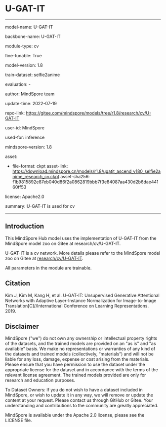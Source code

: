 # U-GAT-IT

---

model-name: U-GAT-IT

backbone-name: U-GAT-IT

module-type: cv

fine-tunable: True

model-version: 1.8

train-dataset: selfie2anime

evaluation: -

author: MindSpore team

update-time: 2022-07-19

repo-link: <https://gitee.com/mindspore/models/tree/r1.8/research/cv/U-GAT-IT>

user-id: MindSpore

used-for: inference

mindspore-version: 1.8

asset:

-
    file-format: ckpt
    asset-link: <https://download.mindspore.cn/models/r1.8/ugatit_ascend_v180_selfie2anime_research_cv.ckpt>
    asset-sha256: f1b9815892e87eb040d86f2a0862819bbb7f3e84087aa430d2b6dae44160ff53

license: Apache2.0

summary: U-GAT-IT is used for cv

---

## Introduction

This MindSpore Hub model uses the implementation of U-GAT-IT from the MindSpore model zoo on Gitee at research/cv/U-GAT-IT.

U-GAT-IT is a cv network. More details please refer to the MindSpore model zoo on Gitee at [research/cv/U-GAT-IT](https://gitee.com/mindspore/models/blob/r1.8/research/cv/U-GAT-IT/README.md).

All parameters in the module are trainable.

## Citation

Kim J, Kim M, Kang H, et al. U-GAT-IT: Unsupervised Generative Attentional Networks with Adaptive Layer-Instance Normalization for Image-to-Image Translation[C]//International Conference on Learning Representations. 2019.

## Disclaimer

MindSpore ("we") do not own any ownership or intellectual property rights of the datasets, and the trained models are provided on an "as is" and "as available" basis. We make no representations or warranties of any kind of the datasets and trained models (collectively, “materials”) and will not be liable for any loss, damage, expense or cost arising from the materials. Please ensure that you have permission to use the dataset under the appropriate license for the dataset and in accordance with the terms of the relevant license agreement. The trained models provided are only for research and education purposes.

To Dataset Owners: If you do not wish to have a dataset included in MindSpore, or wish to update it in any way, we will remove or update the content at your request. Please contact us through GitHub or Gitee. Your understanding and contributions to the community are greatly appreciated.

MindSpore is available under the Apache 2.0 license, please see the LICENSE file.
